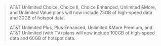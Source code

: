 > AT&T Unlimited Choice, Choice II, Choice Enhanced, Unlimited &More, and Unlimited Value plans will now include 75GB of high-speed data and 30GB of hotspot data.
>
> AT&T Unlimited Plus, Plus Enhanced, Unlimited &More Premium, and AT&T Unlimited (with TV) plans will now include 100GB of high-speed data and 60GB of hotspot data.
